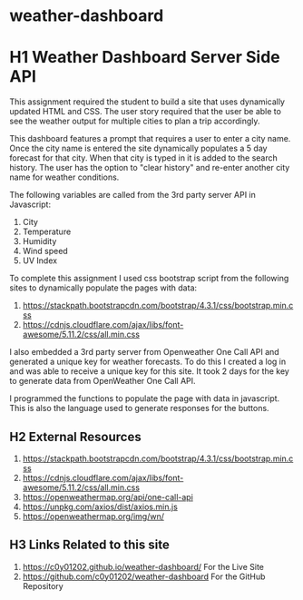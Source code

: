 # weather-dashboard

# H1 Weather Dashboard Server Side API

This assignment required the student to build a site that uses dynamically updated HTML and CSS. The user story required that the user be able to see the weather output for multiple cities to plan a trip accordingly.

This dashboard features a prompt that requires a user to enter a city name. Once the city name is entered the site dynamically populates a 5 day forecast for that city. When that city is typed in it is added to the search history. The user has the option to "clear history" and re-enter another city name for weather conditions.

The following variables are called from the 3rd party server API in Javascript:

1. City
2. Temperature
3. Humidity
4. Wind speed
5. UV Index

To complete this assignment I used css bootstrap script from the following sites to dynamically populate the pages with data:

1.  https://stackpath.bootstrapcdn.com/bootstrap/4.3.1/css/bootstrap.min.css
2.  https://cdnjs.cloudflare.com/ajax/libs/font-awesome/5.11.2/css/all.min.css

I also embedded a 3rd party server from Openweather One Call API and generated a unique key for weather forecasts. To do this I created a log in and was able to receive a unique key for this site. It took 2 days for the key to generate data from OpenWeather One Call API.

I programmed the functions to populate the page with data in javascript. This is also the language used to generate responses for the buttons.

## H2 External Resources

1.  https://stackpath.bootstrapcdn.com/bootstrap/4.3.1/css/bootstrap.min.css
2.  https://cdnjs.cloudflare.com/ajax/libs/font-awesome/5.11.2/css/all.min.css
3.  https://openweathermap.org/api/one-call-api
4.  https://unpkg.com/axios/dist/axios.min.js
5.  https://openweathermap.org/img/wn/

## H3 Links Related to this site

1. https://c0y01202.github.io/weather-dashboard/ For the Live Site
2. https://github.com/c0y01202/weather-dashboard For the GitHub Repository
